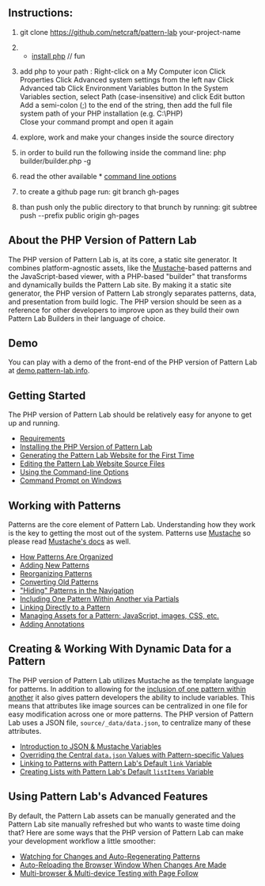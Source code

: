 
## Instructions: 

1. git clone https://github.com/netcraft/pattern-lab your-project-name
2. * [install php](http://ask.amoeba.co.in/installingsetting-up-php-on-windows-7-with-iis7-and-php-manager/) // fun
3. add php to your path :
	Right-click on a My Computer icon
	Click Properties
	Click Advanced system settings from the left nav
	Click Advanced tab
	Click Environment Variables button
	In the System Variables section, select Path (case-insensitive) and click Edit button
	Add a semi-colon (;) to the end of the string, then add the full file system path of your PHP installation (e.g. C:\PHP)	
	Close your command prompt and open it again
	
4. explore, work and make your changes inside the source directory 
5. in order to build run the following inside the command line: php builder/builder.php -g 
6. read the other available * [command line options](http://pattern-lab.info/docs/command-line.html) 
7. to create a github page run: git branch gh-pages
8. than push only the public directory to that brunch by running: git subtree push --prefix public origin gh-pages


## About the PHP Version of Pattern Lab

The PHP version of Pattern Lab is, at its core, a static site generator. It combines platform-agnostic assets, like the [Mustache](http://mustache.github.io/)-based patterns and the JavaScript-based viewer, with a PHP-based "builder" that transforms and dynamically builds the Pattern Lab site. By making it a static site generator, the PHP version of Pattern Lab strongly separates patterns, data, and presentation from build logic. The PHP version should be seen as a reference for other developers to improve upon as they build their own Pattern Lab Builders in their language of choice.

## Demo

You can play with a demo of the front-end of the PHP version of Pattern Lab at [demo.pattern-lab.info](http://demo.pattern-lab.info).

## Getting Started

The PHP version of Pattern Lab should be relatively easy for anyone to get up and running. 

* [Requirements](http://pattern-lab.info/docs/requirements.html)
* [Installing the PHP Version of Pattern Lab](http://pattern-lab.info/docs/installation.html)
* [Generating the Pattern Lab Website for the First Time](http://pattern-lab.info/docs/first-run.html)
* [Editing the Pattern Lab Website Source Files](http://pattern-lab.info/docs/editing-source-files.html)
* [Using the Command-line Options](http://pattern-lab.info/docs/command-line.html)
* [Command Prompt on Windows](http://pattern-lab.info/docs/command-prompt-windows.html)

## Working with Patterns

Patterns are the core element of Pattern Lab. Understanding how they work is the key to getting the most out of the system. Patterns use [Mustache](http://mustache.github.io/) so please read [Mustache's docs](http://mustache.github.io/mustache.5.html) as well.

* [How Patterns Are Organized](http://pattern-lab.info/docs/pattern-organization.html)
* [Adding New Patterns](http://pattern-lab.info/docs/pattern-add-new.html)
* [Reorganizing Patterns](http://pattern-lab.info/docs/pattern-reorganizing.html)
* [Converting Old Patterns](https://github.com/pattern-lab/patternlab-php/wiki/Converting-Old-Patterns)
* ["Hiding" Patterns in the Navigation](http://pattern-lab.info/docs/pattern-hiding.html)
* [Including One Pattern Within Another via Partials](http://pattern-lab.info/docs/pattern-including.html)
* [Linking Directly to a Pattern](http://pattern-lab.info/docs/pattern-linking.html)
* [Managing Assets for a Pattern: JavaScript, images, CSS, etc.](http://pattern-lab.info/docs/pattern-managing-assets.html)
* [Adding Annotations](http://pattern-lab.info/docs/pattern-adding-annotations.html)

## Creating & Working With Dynamic Data for a Pattern

The PHP version of Pattern Lab utilizes Mustache as the template language for patterns. In addition to allowing for the [inclusion of one pattern within another](https://github.com/pattern-lab/patternlab-php/wiki/Including-One-Pattern-Within-Another) it also gives pattern developers the ability to include variables. This means that attributes like image sources can be centralized in one file for easy modification across one or more patterns. The PHP version of Pattern Lab uses a JSON file, `source/_data/data.json`, to centralize many of these attributes.

* [Introduction to JSON & Mustache Variables](http://pattern-lab.info/docs/data-json-mustache.html)
* [Overriding the Central `data.json` Values with Pattern-specific Values](http://pattern-lab.info/docs/data-pattern-specific.html)
* [Linking to Patterns with Pattern Lab's Default `link` Variable](http://pattern-lab.info/docs/data-link-variable.html)
* [Creating Lists with Pattern Lab's Default `listItems` Variable](http://pattern-lab.info/docs/data-listitems.html)

## Using Pattern Lab's Advanced Features

By default, the Pattern Lab assets can be manually generated and the Pattern Lab site manually refreshed but who wants to waste time doing that? Here are some ways that the PHP version of Pattern Lab can make your development workflow a little smoother:

* [Watching for Changes and Auto-Regenerating Patterns](http://pattern-lab.info/docs/advanced-auto-regenerate.html)
* [Auto-Reloading the Browser Window When Changes Are Made](http://pattern-lab.info/docs/advanced-reload-browser.html)
* [Multi-browser & Multi-device Testing with Page Follow](http://pattern-lab.info/docs/advanced-page-follow.html)